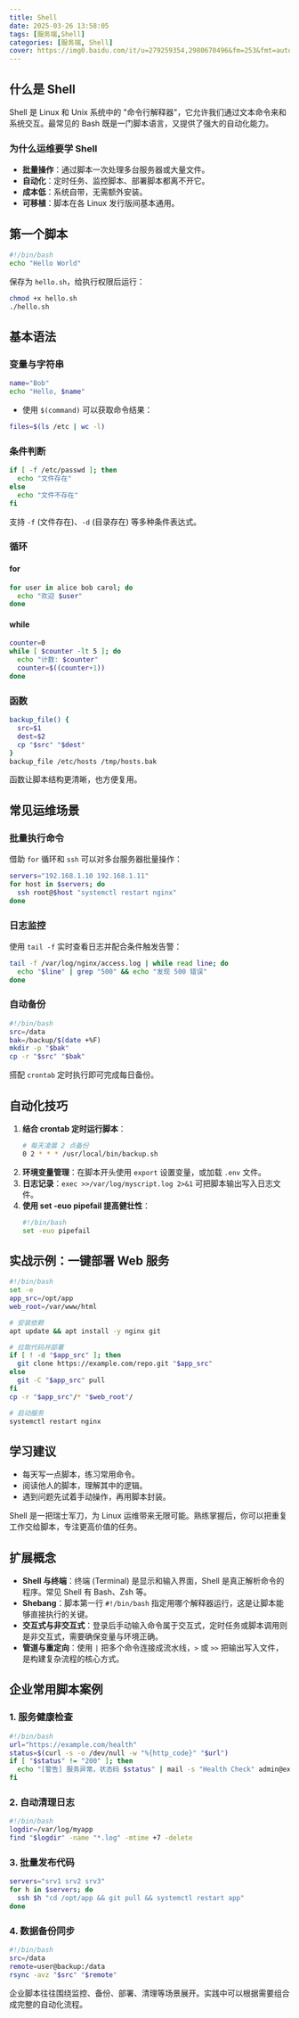 ```yaml
---
title: Shell
date: 2025-03-26 13:58:05
tags: [服务端,Shell]
categories: [服务端, Shell]
cover: https://img0.baidu.com/it/u=279259354,2980670496&fm=253&fmt=auto&app=138&f=JPEG?w=1387&h=500
---
```


## 什么是 Shell
Shell 是 Linux 和 Unix 系统中的 "命令行解释器"，它允许我们通过文本命令来和系统交互。最常见的 Bash 既是一门脚本语言，又提供了强大的自动化能力。

### 为什么运维要学 Shell
- **批量操作**：通过脚本一次处理多台服务器或大量文件。
- **自动化**：定时任务、监控脚本、部署脚本都离不开它。
- **成本低**：系统自带，无需额外安装。
- **可移植**：脚本在各 Linux 发行版间基本通用。

## 第一个脚本
```bash
#!/bin/bash
echo "Hello World"
```
保存为 `hello.sh`，给执行权限后运行：
```bash
chmod +x hello.sh
./hello.sh
```

## 基本语法
### 变量与字符串
```bash
name="Bob"
echo "Hello, $name"
```
- 使用 `$(command)` 可以获取命令结果：
```bash
files=$(ls /etc | wc -l)
```

### 条件判断
```bash
if [ -f /etc/passwd ]; then
  echo "文件存在"
else
  echo "文件不存在"
fi
```
支持 `-f` (文件存在)、`-d` (目录存在) 等多种条件表达式。

### 循环
#### for
```bash
for user in alice bob carol; do
  echo "欢迎 $user"
done
```
#### while
```bash
counter=0
while [ $counter -lt 5 ]; do
  echo "计数: $counter"
  counter=$((counter+1))
done
```

### 函数
```bash
backup_file() {
  src=$1
  dest=$2
  cp "$src" "$dest"
}
backup_file /etc/hosts /tmp/hosts.bak
```
函数让脚本结构更清晰，也方便复用。

## 常见运维场景
### 批量执行命令
借助 `for` 循环和 `ssh` 可以对多台服务器批量操作：
```bash
servers="192.168.1.10 192.168.1.11"
for host in $servers; do
  ssh root@$host "systemctl restart nginx"
done
```

### 日志监控
使用 `tail -f` 实时查看日志并配合条件触发告警：
```bash
tail -f /var/log/nginx/access.log | while read line; do
  echo "$line" | grep "500" && echo "发现 500 错误"
done
```

### 自动备份
```bash
#!/bin/bash
src=/data
bak=/backup/$(date +%F)
mkdir -p "$bak"
cp -r "$src" "$bak"
```
搭配 `crontab` 定时执行即可完成每日备份。

## 自动化技巧
1. **结合 crontab 定时运行脚本**：
   ```bash
   # 每天凌晨 2 点备份
   0 2 * * * /usr/local/bin/backup.sh
   ```
2. **环境变量管理**：在脚本开头使用 `export` 设置变量，或加载 `.env` 文件。
3. **日志记录**：`exec >>/var/log/myscript.log 2>&1` 可把脚本输出写入日志文件。
4. **使用 set -euo pipefail 提高健壮性**：
   ```bash
   #!/bin/bash
   set -euo pipefail
   ```

## 实战示例：一键部署 Web 服务
```bash
#!/bin/bash
set -e
app_src=/opt/app
web_root=/var/www/html

# 安装依赖
apt update && apt install -y nginx git

# 拉取代码并部署
if [ ! -d "$app_src" ]; then
  git clone https://example.com/repo.git "$app_src"
else
  git -C "$app_src" pull
fi
cp -r "$app_src"/* "$web_root"/

# 启动服务
systemctl restart nginx
```

## 学习建议
- 每天写一点脚本，练习常用命令。
- 阅读他人的脚本，理解其中的逻辑。
- 遇到问题先试着手动操作，再用脚本封装。

Shell 是一把瑞士军刀，为 Linux 运维带来无限可能。熟练掌握后，你可以把重复工作交给脚本，专注更高价值的任务。


## 扩展概念
- **Shell 与终端**：终端 (Terminal) 是显示和输入界面，Shell 是真正解析命令的程序。常见 Shell 有 Bash、Zsh 等。
- **Shebang**：脚本第一行 `#!/bin/bash` 指定用哪个解释器运行，这是让脚本能够直接执行的关键。
- **交互式与非交互式**：登录后手动输入命令属于交互式，定时任务或脚本调用则是非交互式，需要确保变量与环境正确。
- **管道与重定向**：使用 `|` 把多个命令连接成流水线，`>` 或 `>>` 把输出写入文件，是构建复杂流程的核心方式。

## 企业常用脚本案例
### 1. 服务健康检查
```bash
#!/bin/bash
url="https://example.com/health"
status=$(curl -s -o /dev/null -w "%{http_code}" "$url")
if [ "$status" != "200" ]; then
  echo "[警告] 服务异常，状态码 $status" | mail -s "Health Check" admin@example.com
fi
```

### 2. 自动清理日志
```bash
#!/bin/bash
logdir=/var/log/myapp
find "$logdir" -name "*.log" -mtime +7 -delete
```

### 3. 批量发布代码
```bash
servers="srv1 srv2 srv3"
for h in $servers; do
  ssh $h "cd /opt/app && git pull && systemctl restart app"
done
```

### 4. 数据备份同步
```bash
#!/bin/bash
src=/data
remote=user@backup:/data
rsync -avz "$src" "$remote"
```

企业脚本往往围绕监控、备份、部署、清理等场景展开。实践中可以根据需要组合成完整的自动化流程。

